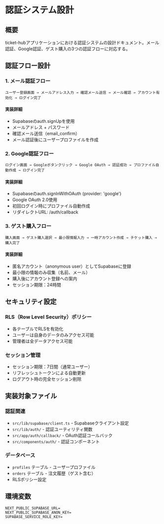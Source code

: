 # 認証システム設計

## 概要
ticket-hubアプリケーションにおける認証システムの設計ドキュメント。メール認証、Google認証、ゲスト購入の3つの認証フローに対応する。

## 認証フロー設計

### 1. メール認証フロー
```
ユーザー登録画面 → メールアドレス入力 → 確認メール送信 → メール確認 → アカウント有効化 → ログイン完了
```

#### 実装詳細
- Supabaseのauth.signUpを使用
- メールアドレス + パスワード
- 確認メール送信（email_confirm）
- メール認証後にユーザープロファイルを作成

### 2. Google認証フロー
```
ログイン画面 → Googleボタンクリック → Google OAuth → 認証成功 → プロファイル自動作成 → ログイン完了
```

#### 実装詳細
- Supabaseのauth.signInWithOAuth (provider: 'google')
- Google OAuth 2.0使用
- 初回ログイン時にプロファイル自動作成
- リダイレクトURL: /auth/callback

### 3. ゲスト購入フロー
```
購入画面 → ゲスト購入選択 → 最小限情報入力 → 一時アカウント作成 → チケット購入 → 購入完了
```

#### 実装詳細
- 匿名アカウント（anonymous user）としてSupabaseに登録
- 最小限の情報のみ収集（名前、メール）
- 購入後にアカウント登録への案内
- セッション期限：24時間

## セキュリティ設定

### RLS（Row Level Security）ポリシー
- 各テーブルでRLSを有効化
- ユーザーは自身のデータのみアクセス可能
- 管理者は全データアクセス可能

### セッション管理
- セッション期限：7日間（通常ユーザー）
- リフレッシュトークンによる自動更新
- ログアウト時の完全セッション削除

## 実装対象ファイル

### 認証関連
- `src/lib/supabase/client.ts` - Supabaseクライアント設定
- `src/lib/auth/` - 認証ユーティリティ関数
- `src/app/auth/callback/` - OAuth認証コールバック
- `src/components/auth/` - 認証コンポーネント

### データベース
- `profiles` テーブル - ユーザープロファイル
- `orders` テーブル - 注文履歴（ゲスト含む）
- RLSポリシー設定

## 環境変数
```
NEXT_PUBLIC_SUPABASE_URL=
NEXT_PUBLIC_SUPABASE_ANON_KEY=
SUPABASE_SERVICE_ROLE_KEY=
```
